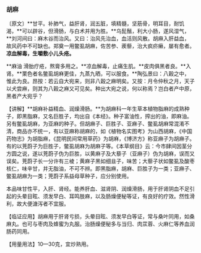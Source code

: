 ### 胡麻

〔原文〕**甘平。补肺气，益肝肾，润五脏，填精髓，坚筋骨，明耳目，耐饥渴，**可以辟谷，但滑肠，与白术并用为胜。**乌髭鬚，利大小肠，遂风湿气，**刘河间曰：麻木谷而治风。又曰：治风先治血，血活则风散。胡麻入肝益血，故风药中不可缺也。郑奠一用鳖虱胡麻，佐苦参、蒺藜，治大疯疥癞，屡有愈者。**凉血解毒，生嚼敷小儿头疮。**

**麻油 滑胎疗疮，熬膏多用之。**凉血解毒，止痛生肌。**皮肉俱黑者良。**入肾。**栗色者名鳖虱胡麻更佳，九蒸九晒，可以服食。**陶弘景曰：八穀之中，惟此为良。昂按：若云自大宛来，则非八穀之麻明矣。又按：月令仲秋之月，天子以犬尝麻，则其为八穀之麻又可见矣。种出大宛之说，何以称焉？岂白者产中原，黑者产大宛乎？

【讲解】**胡麻补益精血、润燥滑肠。**为胡麻科一年生草本植物脂麻的成熟种子，即黑脂麻，又名巨胜子，均出自《本经》。种子富油性，搾出的油，即麻油。另有鳖虱胡麻，为亚麻的种子。但胡麻子、巨胜子、亚麻子、鳖虱胡麻常混淆不清，商品亦不统一，有以亚麻称胡麻的，如《植物名实图考》为山西胡麻，《中国药物志》为胡脂麻，《昆明民间常用草药》为胡麻，《博济方》称亚麻子为胡麻子。有的以茺蔚子为巨胜子，鳖虱胡麻为胡麻子等。《本草纲目》云：今市肆间因茎分方圆之说，遂以茺蔚子伪为巨胜，以黄麻子及大藜子（亚麻子）伪为胡麻，误而又误矣。茺蔚子长一分许有三棱；黄麻子黑如细韭子，味苦；大藜子状如鳖虱及酸枣核仁，味辛甘，并无脂油，不可不辨。即黑脂麻，胡麻、巨胜子为一类；亚麻子、鳖虱胡麻为一类；茺蔚子系益母草种子，应分别使用。

本品味甘性平，入肝、肾经。能养肝血、滋肾阴、润燥滑肠，用于肝肾阴血不足引起的头晕目眩、须发早白、耳鸣肢麻，以及肠燥便秘等证，有良好的疗效。然性滑利，故大便溏泻者不宜服。

【临证应用】胡麻用于肝肾亏损，头晕目眩、须发早白等证，常与桑叶同用，如桑麻丸。也可与枣肉及蜂蜜为丸服。治肠燥便秘多与当归、肉苁蓉、火麻仁等养血润肠药同用。

【用量用法】10—30克，宜炒熟用。
